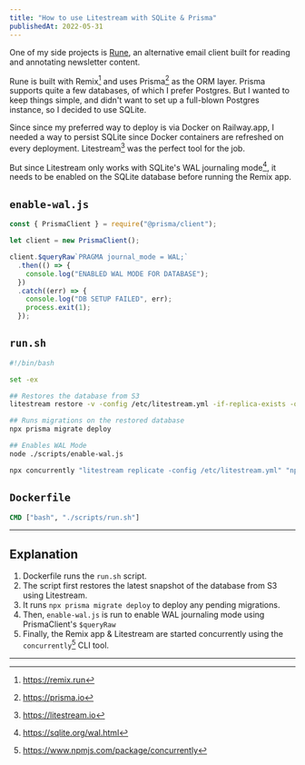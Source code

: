 ```yaml
---
title: "How to use Litestream with SQLite & Prisma"
publishedAt: 2022-05-31
---
```


One of my side projects is [Rune](https://runereader.co), an alternative email client built for reading and annotating newsletter content.

Rune is built with Remix[^1] and uses Prisma[^2] as the ORM layer. Prisma supports quite a few databases, of which I prefer Postgres. But I wanted to keep things simple, and didn't want to set up a full-blown Postgres instance, so I decided to use SQLite.

Since since my preferred way to deploy is via Docker on Railway.app, I needed a way to persist SQLite since Docker containers are refreshed on every deployment. Litestream[^3] was the perfect tool for the job.

But since Litestream only works with SQLite's WAL journaling mode[^4], it needs to be enabled on the SQLite database before running the Remix app.

## `enable-wal.js`

```js
const { PrismaClient } = require("@prisma/client");

let client = new PrismaClient();

client.$queryRaw`PRAGMA journal_mode = WAL;`
  .then(() => {
    console.log("ENABLED WAL MODE FOR DATABASE");
  })
  .catch((err) => {
    console.log("DB SETUP FAILED", err);
    process.exit(1);
  });
```

## `run.sh`

```bash
#!/bin/bash

set -ex

## Restores the database from S3
litestream restore -v -config /etc/litestream.yml -if-replica-exists -o /data/db /data/db

## Runs migrations on the restored database
npx prisma migrate deploy

## Enables WAL Mode
node ./scripts/enable-wal.js

npx concurrently "litestream replicate -config /etc/litestream.yml" "npm run start"
```

## `Dockerfile`

```Dockerfile
CMD ["bash", "./scripts/run.sh"]
```

---

## Explanation

1. Dockerfile runs the `run.sh` script.
2. The script first restores the latest snapshot of the database from S3 using Litestream.
3. It runs `npx prisma migrate deploy` to deploy any pending migrations.
4. Then, `enable-wal.js` is run to enable WAL journaling mode using PrismaClient's `$queryRaw`
5. Finally, the Remix app & Litestream are started concurrently using the `concurrently`[^5] CLI tool.

---

[^1]: https://remix.run
[^2]: https://prisma.io
[^3]: https://litestream.io
[^4]: https://sqlite.org/wal.html
[^5]: https://www.npmjs.com/package/concurrently
